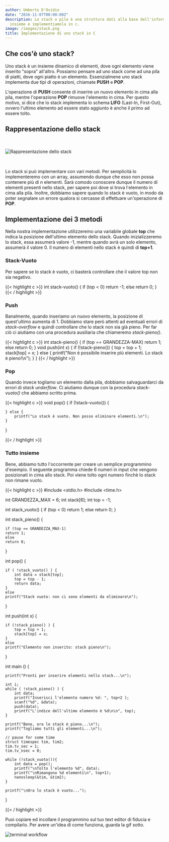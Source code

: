 ```yaml
---
author: Umberto D'Ovidio
date: "2016-11-07T00:00:00Z"
description: Lo stack o pila è una struttura dati alla base dell'informatica. Scopriamola
  insieme e implementiamola in c.
image: /images/stack.png
title: Implementazione di uno stack in C
---
```

## Che cos'è uno stack?

Uno stack è un insieme dinamico di elementi, dove ogni elemento viene inserito "sopra" all'altro. Possiamo pensare ad uno stack come ad una pila di piatti, dove ogni piatto è un elemento. Essenzialmene uno stack implementa due tipi di operazioni, chiamate **PUSH** e **POP**.
<!--more-->
L'operazione di **PUSH** consente di inserire un nuovo elemento in cima alla pila, mentre l'operazione **POP** rimuove l'elemento in cima. Per questo motivo, si dice che lo stack implementa lo schema **LIFO** (Last-In, First-Out), ovvero l'ultimo elemento ad essere stato aggiunto è anche il primo ad essere tolto.

## Rappresentazione dello stack

<img src="{{ site.url }}/assets/stack.png" alt="Rappresentazione dello stack" style="margin: 2rem auto;"/>

Lo stack si può implementare con vari metodi. Per semplicità lo implementeremo con un array, assumendo dunque che esso non possa contenere più di *n* elementi.
Sarà comodo conoscere dunque il numero di elementi presenti nello stack, per sapere poi dove si trova l'elemento in cima alla pila.
Inoltre, dobbiamo sapere quando lo stack è vuoto, in modo da poter segnalare un errore qualora si cercasse di effettuare un'operazione di **POP**.


## Implementazione dei 3 metodi

Nella nostra implementazione utilizzeremo una variabile globale **top** che indica la posizione dell'ultimo elemento dello stack. Quando inizializzeremo lo stack, essa assumerà valore -1, mentre quando avrà un solo elemento, assumerà il valore 0. Il numero di elementi nello stack è quindi di **top+1**.

### Stack-Vuoto

Per sapere se lo stack è vuoto, ci basterà controllare che il valore top non sia negativo.

{{< highlight c >}}
int stack-vuoto() {
    if (top < 0)
        return -1;
    else
        return 0;
}
{{< / highlight >}}

### Push

Banalmente, quando inseriamo un nuovo elemento, la posizione di quest'ultimo aumenta di 1. Dobbiamo stare però attenti ad eventuali errori di *stack-overflow* e quindi controllare che lo stack non sia già pieno. Per far ciò ci aiutiamo con una procedura ausiliaria che chiameremo *stack-pieno()*.

{{< highlight c >}}
int stack-pieno() {
    if (top == GRANDEZZA-MAX)
        return 1;
    else
        return 0;
}
void push(int x) {
    if (!stack-pieno()) {
        top = top + 1;
        stack[top] = x;
    } else {
        printf("Non è possibile inserire più elementi. Lo stack è pieno!\n");
    }
}
{{< / highlight >}}

### Pop

Quando invece togliamo un elemento dalla pila, dobbiamo salvaguardarci da errori di *stack underflow*.
Ci aiutiamo dunque con la procedura *stack-vuoto()* che abbiamo scritto prima.

{{< highlight c >}}
void pop() {
    if (!stack-vuoto()) {

    } else {
        printf("Lo stack è vuoto. Non posso eliminare elementi.\n");
    }
}

{{< / highlight >}}

### Tutto insieme

Bene, abbiamo tutto l'occorrente per creare un semplice programmino d'esempio.
Il seguente programma chiede 6 numeri in input che vengono posizionati in cima allo stack.
Poi viene tolto ogni numero finchè lo stack non rimane vuoto.

{{< highlight c >}}
#include <stdio.h>
#include <time.h>

int GRANDEZZA_MAX = 6;
int stack[6];
int top = -1;

int stack_vuoto() {
    if (top < 0)
    return 1;
    else
    return 0;
}

int stack_pieno() {

    if (top == GRANDEZZA_MAX-1)
    return 1;
    else
    return 0;
}

int pop() {

    if ( !stack_vuoto() ) {
        int data = stack[top];
        top = top - 1;
        return data;
    }
    else
    printf("Stack vuoto: non ci sono elementi da eliminare\n");
}

int push(int x) {

    if (!stack_pieno() ) {
        top = top + 1;
        stack[top] = x;
    }
    else
    printf("Elemento non inserito: stack pieno\n");

}

int main () {

    printf("Pronti per inserire elementi nello stack...\n");

    int i;
    while ( !stack_pieno() ) {
        int data;
        printf("Inserisci l'elemento numero %d: ", top+2 );
        scanf("%d", &data);
        push(data);
        printf("L'indice dell'ultimo elemento è %d\n\n", top);
    }

    printf("Bene, ora lo stack è pieno...\n");
    printf("Togliamo tutti gli elementi...\n");

    // pause for some time
    struct timespec tim, tim2;
    tim.tv_sec = 1;
    tim.tv_nsec = 0;

    while (!stack_vuoto()){
        int data = pop();
        printf("\nTolto l'elemento %d", data);
        printf("\nRimangono %d elementi\n", top+1);
        nanosleep(&tim, &tim2);
    }

    printf("\nOra lo stack è vuoto...");
}

{{< / highlight >}}

Puoi copiare ed incollare il programmino sul tuo text editor di fiducia e compilarlo.
Per avere un'idea di come funziona, guarda la gif sotto.

![terminal workflow](/images/stack.gif)
